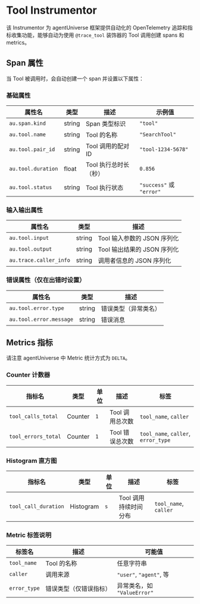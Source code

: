 # Tool Instrumentor

该 Instrumentor 为 agentUniverse 框架提供自动化的 OpenTelemetry 追踪和指标收集功能，能够自动为使用 `@trace_tool` 装饰器的 Tool 调用创建 spans 和 metrics。

## Span 属性

当 Tool 被调用时，会自动创建一个 span 并设置以下属性：

### 基础属性

| 属性名 | 类型 | 描述 | 示例值 |
|--------|------|------|--------|
| `au.span.kind` | string | Span 类型标识 | `"tool"` |
| `au.tool.name` | string | Tool 的名称 | `"SearchTool"` |
| `au.tool.pair_id` | string | Tool 调用的配对 ID | `"tool-1234-5678"` |
| `au.tool.duration` | float | Tool 执行总时长（秒） | `0.856` |
| `au.tool.status` | string | Tool 执行状态 | `"success"` 或 `"error"` |

### 输入输出属性

| 属性名 | 类型 | 描述 |
|--------|------|------|
| `au.tool.input` | string | Tool 输入参数的 JSON 序列化 |
| `au.tool.output` | string | Tool 输出结果的 JSON 序列化 |
| `au.trace.caller_info` | string | 调用者信息的 JSON 序列化 |

### 错误属性（仅在出错时设置）

| 属性名 | 类型 | 描述 |
|--------|------|------|
| `au.tool.error.type` | string | 错误类型（异常类名） |
| `au.tool.error.message` | string | 错误消息 |

## Metrics 指标

请注意 agentUniverse 中 Metric 统计方式为 `DELTA`。

### Counter 计数器

| 指标名 | 类型 | 单位 | 描述 | 标签 |
|--------|------|------|------|------|
| `tool_calls_total` | Counter | `1` | Tool 调用总次数 | `tool_name`, `caller` |
| `tool_errors_total` | Counter | `1` | Tool 错误总次数 | `tool_name`, `caller`, `error_type` |

### Histogram 直方图

| 指标名 | 类型 | 单位 | 描述 | 标签 |
|--------|------|------|------|------|
| `tool_call_duration` | Histogram | `s` | Tool 调用持续时间分布 | `tool_name`, `caller` |

### Metric 标签说明

| 标签名 | 描述 | 可能值 |
|--------|------|--------|
| `tool_name` | Tool 的名称 | 任意字符串 |
| `caller` | 调用来源 | `"user"`, `"agent"`, 等 |
| `error_type` | 错误类型（仅错误指标） | 异常类名，如 `"ValueError"` |

